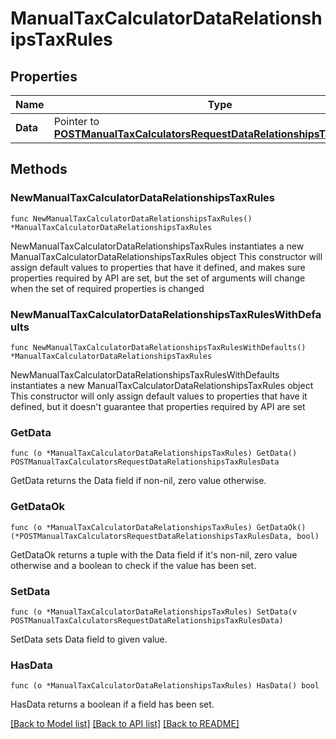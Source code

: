 # ManualTaxCalculatorDataRelationshipsTaxRules

## Properties

Name | Type | Description | Notes
------------ | ------------- | ------------- | -------------
**Data** | Pointer to [**POSTManualTaxCalculatorsRequestDataRelationshipsTaxRulesData**](POSTManualTaxCalculatorsRequestDataRelationshipsTaxRulesData.md) |  | [optional] 

## Methods

### NewManualTaxCalculatorDataRelationshipsTaxRules

`func NewManualTaxCalculatorDataRelationshipsTaxRules() *ManualTaxCalculatorDataRelationshipsTaxRules`

NewManualTaxCalculatorDataRelationshipsTaxRules instantiates a new ManualTaxCalculatorDataRelationshipsTaxRules object
This constructor will assign default values to properties that have it defined,
and makes sure properties required by API are set, but the set of arguments
will change when the set of required properties is changed

### NewManualTaxCalculatorDataRelationshipsTaxRulesWithDefaults

`func NewManualTaxCalculatorDataRelationshipsTaxRulesWithDefaults() *ManualTaxCalculatorDataRelationshipsTaxRules`

NewManualTaxCalculatorDataRelationshipsTaxRulesWithDefaults instantiates a new ManualTaxCalculatorDataRelationshipsTaxRules object
This constructor will only assign default values to properties that have it defined,
but it doesn't guarantee that properties required by API are set

### GetData

`func (o *ManualTaxCalculatorDataRelationshipsTaxRules) GetData() POSTManualTaxCalculatorsRequestDataRelationshipsTaxRulesData`

GetData returns the Data field if non-nil, zero value otherwise.

### GetDataOk

`func (o *ManualTaxCalculatorDataRelationshipsTaxRules) GetDataOk() (*POSTManualTaxCalculatorsRequestDataRelationshipsTaxRulesData, bool)`

GetDataOk returns a tuple with the Data field if it's non-nil, zero value otherwise
and a boolean to check if the value has been set.

### SetData

`func (o *ManualTaxCalculatorDataRelationshipsTaxRules) SetData(v POSTManualTaxCalculatorsRequestDataRelationshipsTaxRulesData)`

SetData sets Data field to given value.

### HasData

`func (o *ManualTaxCalculatorDataRelationshipsTaxRules) HasData() bool`

HasData returns a boolean if a field has been set.


[[Back to Model list]](../README.md#documentation-for-models) [[Back to API list]](../README.md#documentation-for-api-endpoints) [[Back to README]](../README.md)


